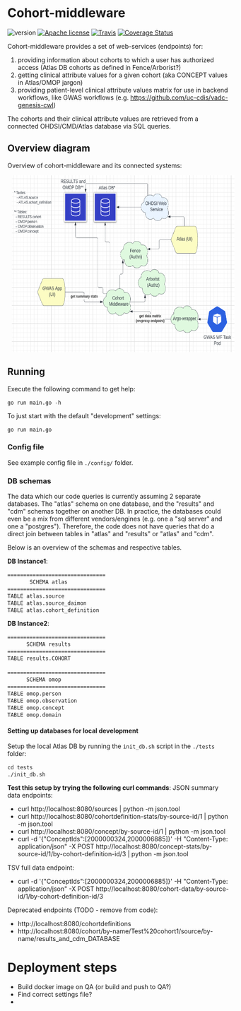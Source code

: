 # Cohort-middleware

![version](https://img.shields.io/github/release/uc-cdis/cohort-middleware.svg) [![Apache license](http://img.shields.io/badge/license-Apache-blue.svg?style=flat)](LICENSE) [![Travis](https://travis-ci.org/uc-cdis/cohort-middleware.svg?branch=master)](https://travis-ci.org/uc-cdis/cohort-middleware) [![Coverage Status](https://coveralls.io/repos/github/uc-cdis/cohort-middleware/badge.svg?branch=master)](https://coveralls.io/github/uc-cdis/cohort-middleware?branch=master)

Cohort-middleware provides a set of web-services (endpoints) for:

1. providing information about cohorts to which a user has authorized access (Atlas DB cohorts as defined in Fence/Arborist?)
2. getting clinical attribute values for a given cohort (aka CONCEPT values in Atlas/OMOP jargon)
3. providing patient-level clinical attribute values matrix for use in backend workflows, like GWAS workflows (e.g. https://github.com/uc-cdis/vadc-genesis-cwl)

The cohorts and their clinical attribute values are retrieved from a
connected OHDSI/CMD/Atlas database via SQL queries.

## Overview diagram

Overview of cohort-middleware and its connected systems:

<div align="center">
<img src="./docs/cohort-middleware-overview.png" alt="Cohort-middleware and connected systems overview" height="400" hspace="10"/>
</div>


## Running

Execute the following command to get help:

```
go run main.go -h
```

To just start with the default "development" settings:
```
go run main.go
```


### Config file

See example config file in `./config/` folder.

### DB schemas

The data which our code queries is currently assuming 2 separate databases.
The "atlas" schema on one database, and the "results" and "cdm" schemas
together on another DB. In practice, the databases could even be a mix from
different vendors/engines (e.g. one a "sql server" and one a "postgres").
Therefore, the code does not have queries that do a direct join between
tables in "atlas" and "results" or "atlas" and "cdm".

Below is an overview of the schemas and respective tables.

**DB Instance1**:
```
===============================
       SCHEMA atlas
===============================
TABLE atlas.source
TABLE atlas.source_daimon
TABLE atlas.cohort_definition
```

**DB Instance2**:

```
===============================
      SCHEMA results
===============================
TABLE results.COHORT

===============================
      SCHEMA omop
===============================
TABLE omop.person
TABLE omop.observation
TABLE omop.concept
TABLE omop.domain
```


#### Setting up databases for local development

Setup the local Atlas DB by running the `init_db.sh` script in the `./tests` folder:

```
cd tests
./init_db.sh
```

**Test this setup by trying the following curl commands**:
JSON summary data endpoints:
- curl http://localhost:8080/sources | python -m json.tool
- curl http://localhost:8080/cohortdefinition-stats/by-source-id/1 | python -m json.tool
- curl http://localhost:8080/concept/by-source-id/1 | python -m json.tool
- curl -d '{"ConceptIds":[2000000324,2000006885]}' -H "Content-Type: application/json" -X POST http://localhost:8080/concept-stats/by-source-id/1/by-cohort-definition-id/3 | python -m json.tool

TSV full data endpoint:
- curl -d '{"ConceptIds":[2000000324,2000006885]}' -H "Content-Type: application/json" -X POST http://localhost:8080/cohort-data/by-source-id/1/by-cohort-definition-id/3


Deprecated endpoints (TODO - remove from code):
- http://localhost:8080/cohortdefinitions
- http://localhost:8080/cohort/by-name/Test%20cohort1/source/by-name/results_and_cdm_DATABASE


# Deployment steps

- Build docker image on QA  (or build and push to QA?)
- Find correct settings file?
-
